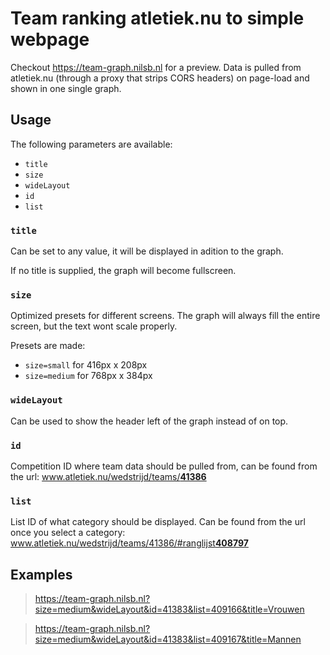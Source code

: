 # Team ranking atletiek.nu to simple webpage
Checkout https://team-graph.nilsb.nl for a preview.
Data is pulled from atletiek.nu (through a proxy that strips CORS headers) on page-load and shown in one single graph.

## Usage

The following parameters are available:
- ```title``` 
- ```size```
- ```wideLayout```
- ```id```
- ```list```

### ```title```
Can be set to any value, it will be displayed in adition to the graph. 

If no title is supplied, the graph will become fullscreen.

### ```size```
Optimized presets for different screens. The graph will always fill the entire screen, but the text wont scale properly.

Presets are made:
- ```size=small``` for 416px x 208px
- ```size=medium``` for 768px x 384px

### ```wideLayout```
Can be used to show the header left of the graph instead of on top.

### ```id```
Competition ID where team data should be pulled from, can be found from the url: <ins>ww<span>w.atl</span>etiek.nu/wedstrijd/teams/<b>41386</b></ins>

### ```list```
List ID of what category should be displayed. Can be found from the url once you select a category: <ins>ww<span>w.atl</span>etiek.nu/wedstrijd/teams/41386/#ranglijst<b>408797</b></ins>


## Examples
> https://team-graph.nilsb.nl?size=medium&wideLayout&id=41383&list=409166&title=Vrouwen

> https://team-graph.nilsb.nl?size=medium&wideLayout&id=41383&list=409167&title=Mannen
